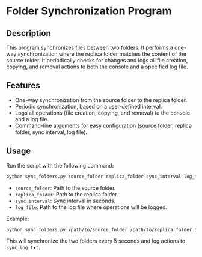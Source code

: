 
# Folder Synchronization Program

## Description

This program synchronizes files between two folders. It performs a one-way synchronization where the replica folder matches the content of the source folder. It periodically checks for changes and logs all file creation, copying, and removal actions to both the console and a specified log file.

## Features

- One-way synchronization from the source folder to the replica folder.
- Periodic synchronization, based on a user-defined interval.
- Logs all operations (file creation, copying, and removal) to the console and a log file.
- Command-line arguments for easy configuration (source folder, replica folder, sync interval, log file).

## Usage

Run the script with the following command:

```bash
python sync_folders.py source_folder replica_folder sync_interval log_file
```

- `source_folder`: Path to the source folder.
- `replica_folder`: Path to the replica folder.
- `sync_interval`: Sync interval in seconds.
- `log_file`: Path to the log file where operations will be logged.

Example:

```bash
python sync_folders.py /path/to/source_folder /path/to/replica_folder 5 /path/to/log_file.txt
```

This will synchronize the two folders every 5 seconds and log actions to `sync_log.txt`.


